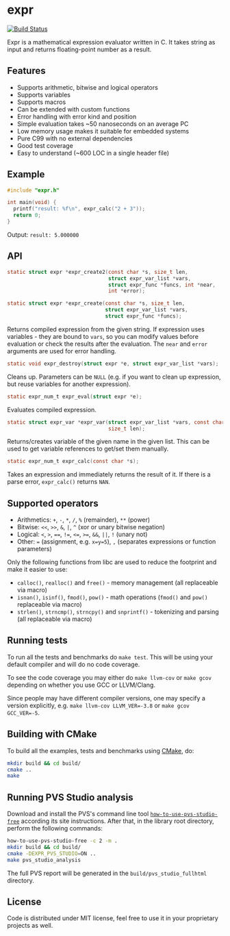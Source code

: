 # expr

[![Build Status](https://travis-ci.org/zserge/expr.svg?branch=master)](https://travis-ci.org/zserge/expr)

Expr is a mathematical expression evaluator written in C. It takes string as
input and returns floating-point number as a result.

## Features

- Supports arithmetic, bitwise and logical operators
- Supports variables
- Supports macros
- Can be extended with custom functions
- Error handling with error kind and position
- Simple evaluation takes ~50 nanoseconds on an average PC
- Low memory usage makes it suitable for embedded systems
- Pure C99 with no external dependencies
- Good test coverage
- Easy to understand (~600 LOC in a single header file)

## Example

```c
#include "expr.h"

int main(void) {
  printf("result: %f\n", expr_calc("2 + 3"));
  return 0;
}
```

Output: `result: 5.000000`

## API

```c
static struct expr *expr_create2(const char *s, size_t len,
                                 struct expr_var_list *vars,
                                 struct expr_func *funcs, int *near,
                                 int *error);

static struct expr *expr_create(const char *s, size_t len,
                                struct expr_var_list *vars,
                                struct expr_func *funcs);
```

Returns compiled expression from the given string. If expression uses
variables - they are bound to `vars`, so you can modify values before evaluation
or check the results after the evaluation. The `near` and `error` arguments are
used for error handling.

```c
static void expr_destroy(struct expr *e, struct expr_var_list *vars);
```

Cleans up. Parameters can be `NULL` (e.g. if you want to clean up expression,
but reuse variables for another expression).

```c
static expr_num_t expr_eval(struct expr *e);
```

Evaluates compiled expression.

```c
static struct expr_var *expr_var(struct expr_var_list *vars, const char *s,
                                 size_t len);
```

Returns/creates variable of the given name in the given list. This can be used
to get variable references to get/set them manually.

```c
static expr_num_t expr_calc(const char *s);
```

Takes an expression and immediately returns the result of it. If there is a parse error, `expr_calc()` returns `NAN`.

## Supported operators

- Arithmetics: `+`, `-`, `*`, `/`, `%` (remainder), `**` (power)
- Bitwise: `<<`, `>>`, `&`, `|`, `^` (xor or unary bitwise negation)
- Logical: `<`, `>`, `==`, `!=`, `<=`, `>=`, `&&`, `||`, `!` (unary not)
- Other: `=` (assignment, e.g. `x=y=5`), `,` (separates expressions or function parameters)

Only the following functions from libc are used to reduce the footprint and
make it easier to use:

- `calloc()`, `realloc()` and `free()` - memory management (all replaceable via macro)
- `isnan()`, `isinf()`, `fmod()`, `pow()` - math operations (`fmod()` and `pow()` replaceable via macro)
- `strlen()`, `strncmp()`, `strncpy()` and `snprintf()` - tokenizing and parsing (all replaceable via macro)

## Running tests

To run all the tests and benchmarks do `make test`. This will be using your
default compiler and will do no code coverage.

To see the code coverage you may either do `make llvm-cov` or `make gcov`
depending on whether you use GCC or LLVM/Clang.

Since people may have different compiler versions, one may specify a version
explicitly, e.g. `make llvm-cov LLVM_VER=-3.8` or `make gcov GCC_VER=-5`.

## Building with CMake

To build all the examples, tests and benchmarks using [CMake](https://cmake.org), do:

```bash
mkdir build && cd build/
cmake ..
make
```

## Running PVS Studio analysis

Download and install the PVS's command line tool [`how-to-use-pvs-studio-free`](https://github.com/viva64/how-to-use-pvs-studio-free) according its site instructions. After that, in the library root directory, perform the following commands:

```bash
how-to-use-pvs-studio-free -c 2 -m .
mkdir build && cd build/
cmake -DEXPR_PVS_STUDIO=ON ..
make pvs_studio_analysis
```

The full PVS report will be generated in the `build/pvs_studio_fullhtml` directory.

## License

Code is distributed under MIT license, feel free to use it in your proprietary
projects as well.
